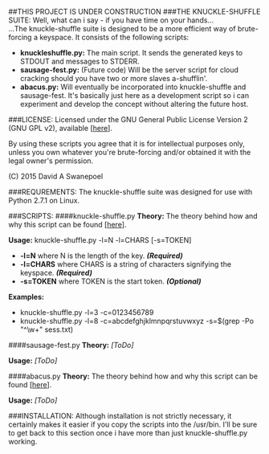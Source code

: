 ##THIS PROJECT IS UNDER CONSTRUCTION
###THE KNUCKLE-SHUFFLE SUITE:
Well, what can i say - if you have time on your hands...  
...The knuckle-shuffle suite is designed to be a more efficient way of brute-forcing a 
keyspace. It consists of the following scripts:
* __knuckleshuffle.py:__ The main script. It sends the generated keys to STDOUT and messages to STDERR.
* __sausage-fest.py:__ (Future code) Will be the server script for cloud cracking should you have
  two or more slaves a-shufflin'.
* __abacus.py:__ Will eventually be incorporated into knuckle-shuffle and sausage-fest. It's basically
  just here as a development script so i can experiment and develop the concept without altering the 
  future host. 

###LICENSE:
Licensed under the GNU General Public License Version 2 (GNU GPL v2), 
available \[[here](http://www.gnu.org/licenses/gpl-2.0.txt)].  

By using these scripts you agree that it is for intellectual purposes only, unless you own 
whatever you're brute-forcing and/or obtained it with the legal owner's permission.  
  
(C) 2015 David A Swanepoel


###REQUREMENTS:
The knuckle-shuffle suite was designed for use with Python 2.7.1 on Linux.


###SCRIPTS:
####knuckle-shuffle.py
**Theory:** The theory behind how and why this script can be found \[[here](https://github.com/lord-aceldama/Knuckle-Shuffle-Suite/blob/master/knuckle-shuffle.md)].  
  
**Usage:** knuckle-shuffle.py -l=N -l=CHARS \[-s=TOKEN]
 * **-l=N** where N is the length of the key. __*(Required)*__
 * **-l=CHARS** where CHARS is a string of characters signifying the keyspace. __*(Required)*__
 * **-s=TOKEN** where TOKEN is the start token.  __*(Optional)*__

**Examples:** 
  * knuckle-shuffle.py -l=3 -c=0123456789
  * knuckle-shuffle.py -l=8 -c=abcdefghjklmnpqrstuvwxyz -s=$(grep -Po "^\w+" sess.txt)

####sausage-fest.py
**Theory:** *[ToDo]*  
  
**Usage:** *[ToDo]*  

####abacus.py
**Theory:** The theory behind how and why this script can be found \[[here](https://github.com/lord-aceldama/Knuckle-Shuffle-Suite/blob/master/abacus.md)].  
  
**Usage:** *[ToDo]*


###INSTALLATION:
Although installation is not strictly necessary, it certainly makes it easier if you copy the scripts 
into the /usr/bin. I'll be sure to get back to this section once i have more than just knuckle-shuffle.py
working.
